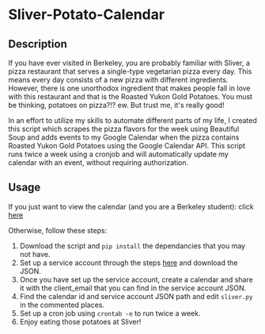 # Sliver-Potato-Calendar
## Description
If you have ever visited in Berkeley, you are probably familiar with Sliver, a pizza restaurant that serves a single-type vegetarian pizza every day. This means every day consists of a new pizza with different ingredients. However, there is one unorthodox ingredient that makes people fall in love with this restaurant and that is the Roasted Yukon Gold Potatoes. You must be thinking, potatoes on pizza?!? ew. But trust me, it's really good!  

In an effort to utilize my skills to automate different parts of my life, I created this script which scrapes the pizza flavors for the week using Beautiful Soup and adds events to my Google Calendar when the pizza contains Roasted Yukon Gold Potatoes using the Google Calendar API. This script runs twice a week using a cronjob and will automatically update my calendar with an event, without requiring authorization. 

## Usage
If you just want to view the calendar (and you are a Berkeley student): click <a href="https://calendar.google.com/calendar?cid=YmVya2VsZXkuZWR1X285YTA3cms3NG50NWgwM2E5Z2trdnI1NXBrQGdyb3VwLmNhbGVuZGFyLmdvb2dsZS5jb20">here</a>

Otherwise, follow these steps:
1. Download the script and `pip install` the dependancies that you may not have.  
2. Set up a service account through the steps <a href="https://medium.com/@ArchTaqi/google-calendar-api-in-your-application-without-oauth-consent-screen-4fcc1f8eb380">here</a> and download the JSON.  
3. Once you have set up the service account, create a calendar and share it with the client_email that you can find in the service account JSON.  
4. Find the calendar id and service account JSON path and edit `sliver.py` in the commented places.  
5. Set up a cron job using `crontab -e` to run twice a week.  
6. Enjoy eating those potatoes at Sliver!
